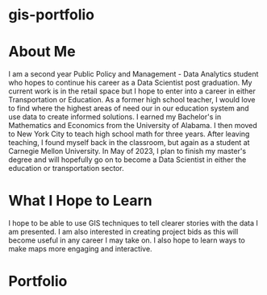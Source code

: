 # gis-portfolio
# About Me
I am a second year Public Policy and Management - Data Analytics student who hopes to continue his career as a Data Scientist post graduation. My current work is in the retail space but I hope to enter into a career in either Transportation or Education. As a former high school teacher, I would love to find where the highest areas of need our in our education system and use data to create informed solutions.
I earned my Bachelor's in Mathematics and Economics from the University of Alabama. I then moved to New York City to teach high school math for three years. After leaving teaching, I found myself back in the classroom, but again as a student at Carnegie Mellon University. In May of 2023, I plan to finish my master's degree and will hopefully go on to become a Data Scientist in either the education or transportation sector. 
# What I Hope to Learn
I hope to be able to use GIS techniques to tell clearer stories with the data I am presented. I am also interested in creating project bids as this will become useful in any career I may take on. I also hope to learn ways to make maps more engaging and interactive.
# Portfolio
